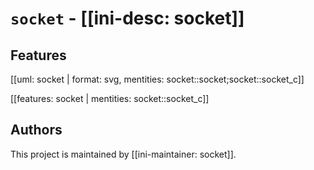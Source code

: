 # `socket` - [[ini-desc: socket]]

## Features

[[uml: socket | format: svg, mentities: socket::socket;socket::socket_c]]

[[features: socket | mentities: socket::socket_c]]

## Authors

This project is maintained by [[ini-maintainer: socket]].
